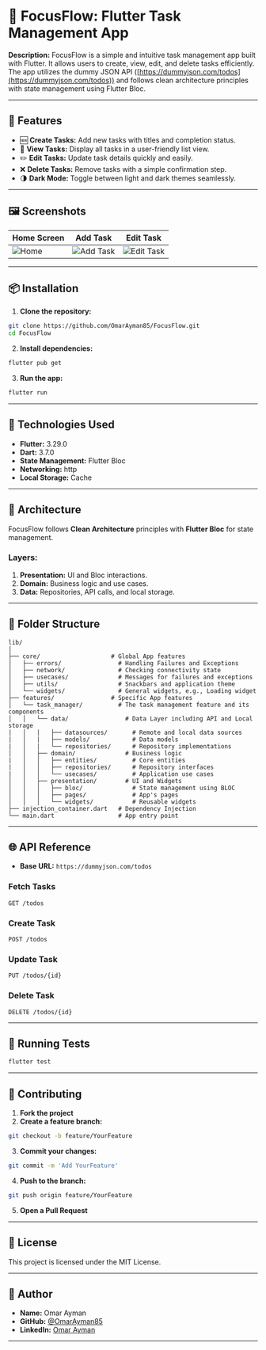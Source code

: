 # 📝 **FocusFlow: Flutter Task Management App**

**Description:**
FocusFlow is a simple and intuitive task management app built with Flutter. It allows users to create, view, edit, and delete tasks efficiently. The app utilizes the dummy JSON API ([https://dummyjson.com/todos](https://dummyjson.com/todos)) and follows clean architecture principles with state management using Flutter Bloc.

---

## 🚀 **Features**

- 🆕 **Create Tasks:** Add new tasks with titles and completion status.
- 📄 **View Tasks:** Display all tasks in a user-friendly list view.
- ✏️ **Edit Tasks:** Update task details quickly and easily.
- ❌ **Delete Tasks:** Remove tasks with a simple confirmation step.
- 🌗 **Dark Mode:** Toggle between light and dark themes seamlessly.

---

## 🖼️ **Screenshots**

| Home Screen | Add Task | Edit Task |
|-------------|-----------|-----------|
| ![Home](screenshots/home.png) | ![Add Task](screenshots/add_task.png) | ![Edit Task](screenshots/edit_task.png) |

---

## 📦 **Installation**

1. **Clone the repository:**
```bash
git clone https://github.com/OmarAyman85/FocusFlow.git
cd FocusFlow
```

2. **Install dependencies:**
```bash
flutter pub get
```

3. **Run the app:**
```bash
flutter run
```

---

## 🔨 **Technologies Used**

- **Flutter:** 3.29.0
- **Dart:** 3.7.0
- **State Management:** Flutter Bloc
- **Networking:** http
- **Local Storage:** Cache

---

## 🧠 **Architecture**

FocusFlow follows **Clean Architecture** principles with **Flutter Bloc** for state management.

### Layers:

1. **Presentation:** UI and Bloc interactions.
2. **Domain:** Business logic and use cases.
3. **Data:** Repositories, API calls, and local storage.

---

## 📁 **Folder Structure**

```
lib/
│
├── core/                    # Global App features
│   ├── errors/                # Handling Failures and Exceptions
│   ├── network/               # Checking connectivity state
│   ├── usecases/              # Messages for failures and exceptions
│   ├── utils/                 # Snackbars and application theme
│   └── widgets/               # General widgets, e.g., Loading widget
├── features/                # Specific App features
│   └── task_manager/          # The task management feature and its components
│   │   └── data/                # Data Layer including API and Local storage
|   │   |   ├── datasources/       # Remote and local data sources
|   │   |   ├── models/            # Data models
|   │   |   └── repositories/      # Repository implementations
│   │   ├── domain/              # Business logic
|   │   │   ├── entities/          # Core entities
|   │   │   ├── repositories/      # Repository interfaces
|   │   │   └── usecases/          # Application use cases
│   │   ├── presentation/        # UI and Widgets
│   │   │   ├── bloc/              # State management using BLOC
│   │   │   ├── pages/             # App's pages
│   │   │   └── widgets/           # Reusable widgets
├── injection_container.dart   # Dependency Injection
└── main.dart                  # App entry point
```

---

## 🌐 **API Reference**

- **Base URL:** `https://dummyjson.com/todos`

### Fetch Tasks
```http
GET /todos
```

### Create Task
```http
POST /todos
```

### Update Task
```http
PUT /todos/{id}
```

### Delete Task
```http
DELETE /todos/{id}
```

---

## 🧪 **Running Tests**

```bash
flutter test
```

---

## 🤝 **Contributing**

1. **Fork the project**
2. **Create a feature branch:**
```bash
git checkout -b feature/YourFeature
```
3. **Commit your changes:**
```bash
git commit -m 'Add YourFeature'
```
4. **Push to the branch:**
```bash
git push origin feature/YourFeature
```
5. **Open a Pull Request**

---

## 📄 **License**

This project is licensed under the MIT License.

---

## 👤 **Author**

- **Name:** Omar Ayman
- **GitHub:** [@OmarAyman85](https://github.com/OmarAyman85)
- **LinkedIn:** [Omar Ayman](https://www.linkedin.com/in/ommarayman/)

---

